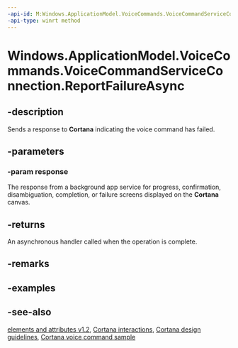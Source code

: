 ```yaml
---
-api-id: M:Windows.ApplicationModel.VoiceCommands.VoiceCommandServiceConnection.ReportFailureAsync(Windows.ApplicationModel.VoiceCommands.VoiceCommandResponse)
-api-type: winrt method
---
```


<!-- Method syntax
public Windows.Foundation.IAsyncAction ReportFailureAsync(Windows.ApplicationModel.VoiceCommands.VoiceCommandResponse response)
-->

# Windows.ApplicationModel.VoiceCommands.VoiceCommandServiceConnection.ReportFailureAsync

## -description
Sends a response to **Cortana** indicating the voice command has failed.

## -parameters
### -param response
The response from a background app service for progress, confirmation, disambiguation, completion, or failure screens displayed on the **Cortana** canvas.

## -returns
An asynchronous handler called when the operation is complete.

## -remarks

## -examples

## -see-also
[ elements and attributes v1.2](https://docs.microsoft.com/uwp/schemas/voicecommands/voice-command-elements-and-attributes-1-2), [Cortana interactions](https://docs.microsoft.com/windows/uwp/input-and-devices/cortana-interactions), [Cortana design guidelines](https://docs.microsoft.com/windows/uwp/input-and-devices/cortana-design-guidelines), [Cortana voice command sample](https://github.com/Microsoft/Windows-universal-samples/tree/master/Samples/CortanaVoiceCommand)
